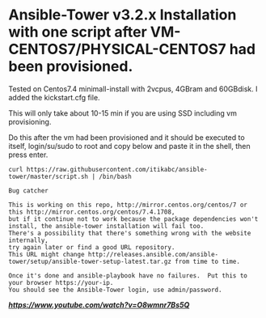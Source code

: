 
# Ansible-Tower v3.2.x Installation with one script after VM-CENTOS7/PHYSICAL-CENTOS7 had been provisioned.

Tested on Centos7.4 minimall-install with 2vcpus, 4GBram and 60GBdisk.  I added the kickstart.cfg file.

This will only take about 10-15 min if you are using SSD including vm provisioning.  

Do this after the vm had been provisioned and it should be executed to itself, login/su/sudo to root and copy below and paste it in the shell, then press enter.

```
curl https://raw.githubusercontent.com/itikabc/ansible-tower/master/script.sh | /bin/bash
```

```
Bug catcher

This is working on this repo, http://mirror.centos.org/centos/7 or this http://mirror.centos.org/centos/7.4.1708, 
but if it continue not to work because the package dependencies won't install, the ansible-tower installation will fail too.
There's a possibility that there's something wrong with the website internally, 
try again later or find a good URL repository.
This URL might change http://releases.ansible.com/ansible-tower/setup/ansible-tower-setup-latest.tar.gz from time to time.
```

```
Once it's done and ansible-playbook have no failures.  Put this to your browser https://your-ip.  
You should see the Ansible-Tower login, use admin/password.

```

***https://www.youtube.com/watch?v=O8wmnr7Bs5Q***

